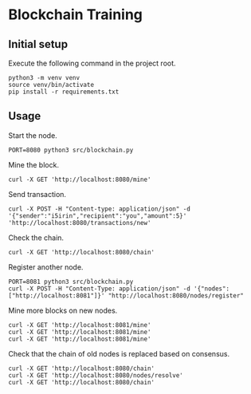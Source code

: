 # Blockchain Training

## Initial setup

Execute the following command in the project root.

```Shell
python3 -m venv venv
source venv/bin/activate
pip install -r requirements.txt
```

## Usage

Start the node.

```Shell
PORT=8080 python3 src/blockchain.py
```

Mine the block.

```Shell
curl -X GET 'http://localhost:8080/mine'
```

Send transaction.

```Shell
curl -X POST -H "Content-type: application/json" -d '{"sender":"i5irin","recipient":"you","amount":5}' 'http://localhost:8080/transactions/new'
```

Check the chain.

```Shell
curl -X GET 'http://localhost:8080/chain'
```

Register another node.

```Shell
PORT=8081 python3 src/blockchain.py
curl -X POST -H "Content-Type: application/json" -d '{"nodes": ["http://localhost:8081"]}' "http://localhost:8080/nodes/register"
```

Mine more blocks on new nodes.

```Shell
curl -X GET 'http://localhost:8081/mine'
curl -X GET 'http://localhost:8081/mine'
curl -X GET 'http://localhost:8081/mine'
```

Check that the chain of old nodes is replaced based on consensus.

```Shell
curl -X GET 'http://localhost:8080/chain'
curl -X GET 'http://localhost:8080/nodes/resolve'
curl -X GET 'http://localhost:8080/chain'
```
